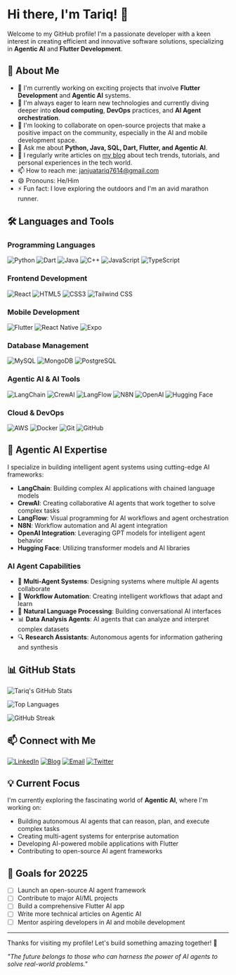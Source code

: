 # Hi there, I'm Tariq! 👋

Welcome to my GitHub profile! I'm a passionate developer with a keen interest in creating efficient and innovative software solutions, specializing in **Agentic AI** and **Flutter Development**.

## 🚀 About Me
- 🔭 I'm currently working on exciting projects that involve **Flutter Development** and **Agentic AI** systems.
- 🌱 I'm always eager to learn new technologies and currently diving deeper into **cloud computing**, **DevOps** practices, and **AI Agent orchestration**.
- 👯 I'm looking to collaborate on open-source projects that make a positive impact on the community, especially in the AI and mobile development space.
- 💬 Ask me about **Python, Java, SQL, Dart, Flutter, and Agentic AI**.
- 📝 I regularly write articles on [my blog](https://tariqbloginng.blogspot.com/) about tech trends, tutorials, and personal experiences in the tech world.
- 📫 How to reach me: [janjuatariq7614@gmail.com](mailto:janjuatariq7614@gmail.com)
- 😄 Pronouns: He/Him
- ⚡ Fun fact: I love exploring the outdoors and I'm an avid marathon runner.

## 🛠️ Languages and Tools

### Programming Languages
![Python](https://img.shields.io/badge/Python-3776AB?style=for-the-badge&logo=python&logoColor=white)
![Dart](https://img.shields.io/badge/Dart-0175C2?style=for-the-badge&logo=dart&logoColor=white)
![Java](https://img.shields.io/badge/Java-ED8B00?style=for-the-badge&logo=openjdk&logoColor=white)
![C++](https://img.shields.io/badge/C++-00599C?style=for-the-badge&logo=c%2B%2B&logoColor=white)
![JavaScript](https://img.shields.io/badge/JavaScript-F7DF1E?style=for-the-badge&logo=javascript&logoColor=black)
![TypeScript](https://img.shields.io/badge/TypeScript-007ACC?style=for-the-badge&logo=typescript&logoColor=white)

### Frontend Development
![React](https://img.shields.io/badge/React-20232A?style=for-the-badge&logo=react&logoColor=61DAFB)
![HTML5](https://img.shields.io/badge/HTML5-E34F26?style=for-the-badge&logo=html5&logoColor=white)
![CSS3](https://img.shields.io/badge/CSS3-1572B6?style=for-the-badge&logo=css3&logoColor=white)
![Tailwind CSS](https://img.shields.io/badge/Tailwind_CSS-38B2AC?style=for-the-badge&logo=tailwind-css&logoColor=white)

### Mobile Development
![Flutter](https://img.shields.io/badge/Flutter-02569B?style=for-the-badge&logo=flutter&logoColor=white)
![React Native](https://img.shields.io/badge/React_Native-20232A?style=for-the-badge&logo=react&logoColor=61DAFB)
![Expo](https://img.shields.io/badge/Expo-000020?style=for-the-badge&logo=expo&logoColor=white)

### Database Management
![MySQL](https://img.shields.io/badge/MySQL-00000F?style=for-the-badge&logo=mysql&logoColor=white)
![MongoDB](https://img.shields.io/badge/MongoDB-4EA94B?style=for-the-badge&logo=mongodb&logoColor=white)
![PostgreSQL](https://img.shields.io/badge/PostgreSQL-316192?style=for-the-badge&logo=postgresql&logoColor=white)

### Agentic AI & AI Tools
![LangChain](https://img.shields.io/badge/LangChain-1C3C3C?style=for-the-badge&logo=langchain&logoColor=white)
![CrewAI](https://img.shields.io/badge/CrewAI-FF6B6B?style=for-the-badge&logo=crewai&logoColor=white)
![LangFlow](https://img.shields.io/badge/LangFlow-00D4AA?style=for-the-badge&logo=langflow&logoColor=white)
![N8N](https://img.shields.io/badge/N8N-FF6B6B?style=for-the-badge&logo=n8n&logoColor=white)
![OpenAI](https://img.shields.io/badge/OpenAI-412991?style=for-the-badge&logo=openai&logoColor=white)
![Hugging Face](https://img.shields.io/badge/Hugging%20Face-FF6B6B?style=for-the-badge&logo=huggingface&logoColor=white)

### Cloud & DevOps
![AWS](https://img.shields.io/badge/AWS-232F3E?style=for-the-badge&logo=amazon-aws&logoColor=white)
![Docker](https://img.shields.io/badge/Docker-2496ED?style=for-the-badge&logo=docker&logoColor=white)
![Git](https://img.shields.io/badge/Git-F05032?style=for-the-badge&logo=git&logoColor=white)
![GitHub](https://img.shields.io/badge/GitHub-100000?style=for-the-badge&logo=github&logoColor=white)

## 🤖 Agentic AI Expertise

I specialize in building intelligent agent systems using cutting-edge AI frameworks:

- **LangChain**: Building complex AI applications with chained language models
- **CrewAI**: Creating collaborative AI agents that work together to solve complex tasks
- **LangFlow**: Visual programming for AI workflows and agent orchestration
- **N8N**: Workflow automation and AI agent integration
- **OpenAI Integration**: Leveraging GPT models for intelligent agent behavior
- **Hugging Face**: Utilizing transformer models and AI libraries

### AI Agent Capabilities
- 🤖 **Multi-Agent Systems**: Designing systems where multiple AI agents collaborate
- 🔄 **Workflow Automation**: Creating intelligent workflows that adapt and learn
- 🧠 **Natural Language Processing**: Building conversational AI interfaces
- 📊 **Data Analysis Agents**: AI agents that can analyze and interpret complex datasets
- 🔍 **Research Assistants**: Autonomous agents for information gathering and synthesis

## 📊 GitHub Stats

![Tariq's GitHub Stats](https://github-readme-stats.vercel.app/api?username=yourusername&show_icons=true&theme=radical&hide_border=true&count_private=true)

![Top Languages](https://github-readme-stats.vercel.app/api/top-langs/?username=yourusername&layout=compact&theme=radical&hide_border=true)

![GitHub Streak](https://github-readme-streak-stats.herokuapp.com/?user=yourusername&theme=radical&hide_border=true)





## 📫 Connect with Me

[![LinkedIn](https://img.shields.io/badge/LinkedIn-0077B5?style=for-the-badge&logo=linkedin&logoColor=white)](https://www.linkedin.com/in/tariq-mehmood-479b762a1/)
[![Blog](https://img.shields.io/badge/Blog-FF5722?style=for-the-badge&logo=blogger&logoColor=white)](https://tariqbloginng.blogspot.com/)
[![Email](https://img.shields.io/badge/Email-D14836?style=for-the-badge&logo=gmail&logoColor=white)](mailto:janjuatariq7614@gmail.com)
[![Twitter](https://img.shields.io/badge/Twitter-1DA1F2?style=for-the-badge&logo=twitter&logoColor=white)](https://twitter.com/yourusername)

## 💡 Current Focus

I'm currently exploring the fascinating world of **Agentic AI**, where I'm working on:

- Building autonomous AI agents that can reason, plan, and execute complex tasks
- Creating multi-agent systems for enterprise automation
- Developing AI-powered mobile applications with Flutter
- Contributing to open-source AI agent frameworks

## 🎯 Goals for 20225

- [ ] Launch an open-source AI agent framework
- [ ] Contribute to major AI/ML projects
- [ ] Build a comprehensive Flutter AI app
- [ ] Write more technical articles on Agentic AI
- [ ] Mentor aspiring developers in AI and mobile development

---

Thanks for visiting my profile! Let's build something amazing together! 🚀

*"The future belongs to those who can harness the power of AI agents to solve real-world problems."*
